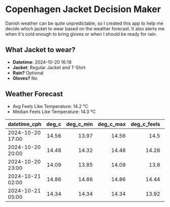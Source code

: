 
# Copenhagen Jacket Decision Maker

Danish weather can be quite unpredictable, so I created this app to help me decide which jacket to wear based on the weather forecast. 
It also alerts me when it's cold enough to bring gloves or when I should be ready for rain.

## What Jacket to wear?

- **Datetime**: 2024-10-20 16:18
- **Jacket**: Regular Jacket and T-Shirt
- **Rain?** Optional
- **Gloves?** No

## Weather Forecast
- Avg Feels Like Temperature: 14.2 °C
- Median Feels Like Temperature: 14.3 °C

| datetime_cph     |   deg_c |   deg_c_min |   deg_c_max |   deg_c_feels | weather   | wind   | rain   |
|:-----------------|--------:|------------:|------------:|--------------:|:----------|:-------|:-------|
| 2024-10-20 17:00 |   14.56 |       13.97 |       14.56 |         14.5  | Clouds    | High   | None   |
| 2024-10-20 20:00 |   14.48 |       14.32 |       14.48 |         14.28 | Clouds    | High   | None   |
| 2024-10-20 23:00 |   14.09 |       13.85 |       14.09 |         13.8  | Clouds    | High   | None   |
| 2024-10-21 02:00 |   14.86 |       14.86 |       14.86 |         14.44 | Clouds    | High   | None   |
| 2024-10-21 05:00 |   14.34 |       14.34 |       14.34 |         13.92 | Rain      | High   | Low    |
        